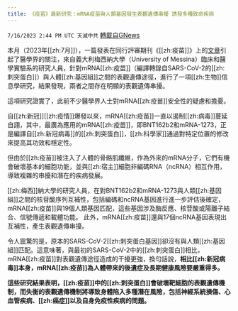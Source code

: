 ```yaml
---
title: 《疫苗》最新研究：mRNA疫苗與人類基因發生表觀遺傳串擾 誘發多種致命疾病
---
```

`7/16/2023 2:44 PM UTC 天滅中共` [轉載自GNews](https://gnews.org/articles/1464580)

本月（2023年[[zh:7月]]），一篇發表在同行評審期刊《[[zh:疫苗]]》上的[文章](https://www.sciencedirect.com/science/article/abs/pii/S0264410X23008198)引起了醫學界的關注，來自義大利梅西納大學（University of Messina）臨床和醫學實驗系的研究人員，針對mRNA[[zh:疫苗]]（編譯轉錄自SARS-CoV-2的[[zh:刺突蛋白]]）與人體[[zh:基因組]]之間的表觀遺傳途徑，進行了一項[[zh:生物]]信息學研究，結果發現，兩者之間存在明顯的表觀遺傳串擾。

這項研究證實了，此前不少醫學界人士對mRNA[[zh:疫苗]]安全性的疑慮和擔憂。

自[[zh:新冠]][[zh:疫情]]爆發以來，mRNA[[zh:疫苗]]一直以遏制[[zh:病毒]]蔓延自詡，其中，最廣為應用的mRNA[[zh:疫苗]]，即BNT162b2和mRNA-1273，正是編譯自[[zh:新冠病毒]]的[[zh:刺突蛋白]]，[[zh:科學家]]通過對特定位置的修改來提高其功效和穩定性。

但由於[[zh:疫苗]]被注入了人體的骨骼肌纖維，作為外來的mRNA分子，它們有機會破壞基本的細胞功能，並與[[zh:宿主]]細胞非編碼RNA（ncRNA）相互作用，導致複雜的串擾和潛在的疾病發展。

[[zh:梅西]]納大學的研究人員，在對BNT162b2和mRNA-1273與人類[[zh:基因組]]之間的核苷酸序列互補性，包括編碼和ncRNA基因進行進一步評估後確定，mRNA[[zh:疫苗]]與19個人類基因匹配，這些基因涉及酶反應、核苷酸或陽離子結合、信號傳遞和載體功能。 此外，mRNA[[zh:疫苗]]還與17個ncRNA基因表現出互補性，產生表觀遺傳串擾。

令人震驚的是，原本的SARS-CoV-2[[zh:刺突蛋白基因]]卻沒有與人類[[zh:基因組]]匹配。這意味著，與最初的SARS-CoV-2中的[[zh:刺突蛋白]]相比，mRNA[[zh:疫苗]]對表觀遺傳途徑造成的干擾更強，換句話說，**相比[[zh:新冠病毒]]本身，mRNA[[zh:疫苗]]為人體帶來的後遺症及長期健康風險要嚴重得多。**

**這些研究結果表明，[[zh:疫苗]]中的[[zh:刺突蛋白]]會破壞靶細胞的表觀遺傳機制，而失衡的表觀遺傳機制將導致身體陷入多種潛在風險，包括神經系統損傷、心血管疾病、[[zh:癌症]]以及自身免疫性疾病的問題。**
